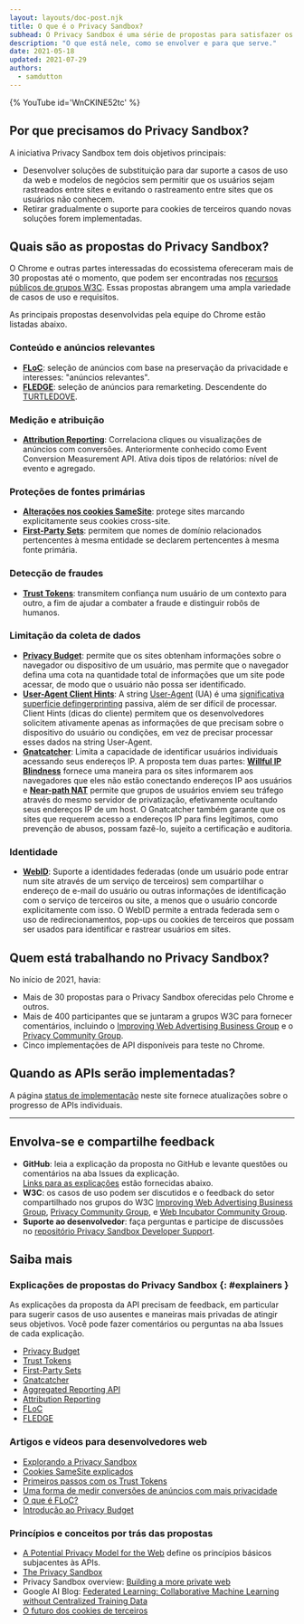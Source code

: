 ```yaml
---
layout: layouts/doc-post.njk
title: O que é o Privacy Sandbox?
subhead: O Privacy Sandbox é uma série de propostas para satisfazer os casos de uso entre sites sem cookies de terceiros ou outros mecanismos de rastreamento.
description: "O que está nele, como se envolver e para que serve."
date: 2021-05-18
updated: 2021-07-29
authors:
  - samdutton
---
```


{% YouTube id='WnCKlNE52tc' %}

## Por que precisamos do Privacy Sandbox?

A iniciativa Privacy Sandbox tem dois objetivos principais:

- Desenvolver soluções de substituição para dar suporte a casos de uso da web e modelos de negócios sem permitir que os usuários sejam rastreados entre sites e evitando o rastreamento entre sites que os usuários não conhecem.
- Retirar gradualmente o suporte para cookies de terceiros quando novas soluções forem implementadas.

## Quais são as propostas do Privacy Sandbox?

O Chrome e outras partes interessadas do ecossistema ofereceram mais de 30 propostas até o momento, que podem ser encontradas nos [recursos públicos de grupos W3C](https://github.com/w3c/web-advertising#ideas-and-proposals-links-outside-this-repo). Essas propostas abrangem uma ampla variedade de casos de uso e requisitos.

As principais propostas desenvolvidas pela equipe do Chrome estão listadas abaixo.

### Conteúdo e anúncios relevantes

- [**FLoC**](/docs/privacy-sandbox/floc): seleção de anúncios com base na preservação da privacidade e interesses: "anúncios relevantes".
- [**FLEDGE**](/docs/privacy-sandbox/fledge): seleção de anúncios para remarketing. Descendente do [TURTLEDOVE](https://github.com/WICG/turtledove).

### Medição e atribuição

- [**Attribution Reporting**](/docs/privacy-sandbox/attribution-reporting): Correlaciona cliques ou visualizações de anúncios com conversões. Anteriormente conhecido como Event Conversion Measurement API. Ativa dois tipos de relatórios: nível de evento e agregado.

### Proteções de fontes primárias

- [**Alterações nos cookies SameSite**](https://web.dev/articles/samesite-cookies-explained): protege sites marcando explicitamente seus cookies cross-site.
- [**First-Party Sets**](/docs/privacy-sandbox/first-party-sets): permitem que nomes de domínio relacionados pertencentes à mesma entidade se declarem pertencentes à mesma fonte primária.

### Detecção de fraudes

- [**Trust Tokens**](/docs/privacy-sandbox/trust-tokens): transmitem confiança num usuário de um contexto para outro, a fim de ajudar a combater a fraude e distinguir robôs de humanos.

### Limitação da coleta de dados

- [**Privacy Budget**](https://www.youtube.com/watch?v=0STgfjSA6T8): permite que os sites obtenham informações sobre o navegador ou dispositivo de um usuário, mas permite que o navegador defina uma cota na quantidade total de informações que um site pode acessar, de modo que o usuário não possa ser identificado.
- [**User-Agent Client Hints**](https://web.dev/articles/user-agent-client-hints): A string [User-Agent](https://developer.mozilla.org/docs/Web/HTTP/Headers/User-Agent) (UA) é uma [significativa superfície de](https://w3c.github.io/fingerprinting-guidance/#passive)[fingerprinting](https://w3c.github.io/fingerprinting-guidance/#passive) passiva, além de ser difícil de processar. Client Hints (dicas do cliente) permitem que os desenvolvedores solicitem ativamente apenas as informações de que precisam sobre o dispositivo do usuário ou condições, em vez de precisar processar esses dados na string User-Agent.
- [**Gnatcatcher**](https://github.com/bslassey/ip-blindness): Limita a capacidade de identificar usuários individuais acessando seus endereços IP. A proposta tem duas partes: [**Willful IP Blindness**](https://github.com/bslassey/ip-blindness/blob/master/willful_ip_blindness.md) fornece uma maneira para os sites informarem aos navegadores que eles não estão conectando endereços IP aos usuários e [**Near-path NAT**](https://github.com/bslassey/ip-blindness/blob/master/near_path_nat.md) permite que grupos de usuários enviem seu tráfego através do mesmo servidor de privatização, efetivamente ocultando seus endereços IP de um host. O Gnatcatcher também garante que os sites que requerem acesso a endereços IP para fins legítimos, como prevenção de abusos, possam fazê-lo, sujeito a certificação e auditoria.

### Identidade

- [**WebID**](https://github.com/WICG/WebID): Suporte a identidades federadas (onde um usuário pode entrar num site através de um serviço de terceiros) sem compartilhar o endereço de e-mail do usuário ou outras informações de identificação com o serviço de terceiros ou site, a menos que o usuário concorde explicitamente com isso. O WebID permite a entrada federada sem o uso de redirecionamentos, pop-ups ou cookies de terceiros que possam ser usados para identificar e rastrear usuários em sites.

## Quem está trabalhando no Privacy Sandbox?

No início de 2021, havia:

- Mais de 30 propostas para o Privacy Sandbox oferecidas pelo Chrome e outros.
- Mais de 400 participantes que se juntaram a grupos W3C para fornecer comentários, incluindo o [Improving Web Advertising Business Group](https://www.w3.org/community/web-adv/participants) e o [Privacy Community Group](https://www.w3.org/community/privacycg/participants).
- Cinco implementações de API disponíveis para teste no Chrome.

## Quando as APIs serão implementadas?

A página [status de implementação](/docs/privacy-sandbox/status/) neste site fornece atualizações sobre o progresso de APIs individuais.

---

## Envolva-se e compartilhe feedback

- **GitHub**: leia a explicação da proposta no GitHub e levante questões ou comentários na aba Issues da explicação. <br> [Links para as explicações](#explainers) estão fornecidas abaixo.
- **W3C**: os casos de uso podem ser discutidos e o feedback do setor compartilhado nos grupos do W3C [Improving Web Advertising Business Group](https://www.w3.org/community/web-adv/), [Privacy Community Group](https://www.w3.org/community/privacycg/participants), e [Web Incubator Community Group](https://github.com/WICG).
- **Suporte ao desenvolvedor**: faça perguntas e participe de discussões no [repositório Privacy Sandbox Developer Support](https://github.com/GoogleChromeLabs/privacy-sandbox-dev-support).

## Saiba mais

### Explicações de propostas do Privacy Sandbox {: #explainers }

As explicações da proposta da API precisam de feedback, em particular para sugerir casos de uso ausentes e maneiras mais privadas de atingir seus objetivos. Você pode fazer comentários ou perguntas na aba Issues de cada explicação.

- [Privacy Budget](https://github.com/bslassey/privacy-budget)
- [Trust Tokens](https://github.com/dvorak42/trust-token-api)
- [First-Party Sets](https://github.com/privacycg/first-party-sets)
- [Gnatcatcher](https://github.com/bslassey/ip-blindness)
- [Aggregated Reporting API](https://github.com/csharrison/aggregate-reporting-api)
- [Attribution Reporting](https://github.com/csharrison/conversion-measurement-api)
- [FLoC](https://github.com/jkarlin/floc)
- [FLEDGE](https://github.com/michaelkleber/turtledove)

### Artigos e vídeos para desenvolvedores web

- [Explorando a Privacy Sandbox](https://web.dev/digging-into-the-privacy-sandbox)
- [Cookies SameSite explicados](https://web.dev/articles/samesite-cookies-explained)
- [Primeiros passos com os Trust Tokens](https://web.dev/trust-tokens)
- [Uma forma de medir conversões de anúncios com mais privacidade](/docs/privacy-sandbox/attribution-reporting/)
- [O que é FLoC?](https://web.dev/articles/floc)
- [Introdução ao Privacy Budget](https://www.youtube.com/watch?v=0STgfjSA6T8)

### Princípios e conceitos por trás das propostas

- [A Potential Privacy Model for the Web](https://github.com/michaelkleber/privacy-model)  define os princípios básicos subjacentes às APIs.
- [The Privacy Sandbox](https://www.chromium.org/Home/chromium-privacy/privacy-sandbox)
- Privacy Sandbox overview: [Building a more private web](https://www.blog.google/products/chrome/building-a-more-private-web/)
- Google AI Blog: [Federated Learning: Collaborative Machine Learning without Centralized Training Data](https://ai.googleblog.com/2017/04/federated-learning-collaborative.html)
- [O futuro dos cookies de terceiros](https://blog.chromium.org/2019/10/developers-get-ready-for-new.html)
